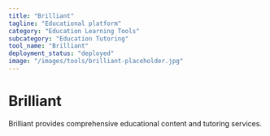 ```yaml
---
title: "Brilliant"
tagline: "Educational platform"
category: "Education Learning Tools"
subcategory: "Education Tutoring"
tool_name: "Brilliant"
deployment_status: "deployed"
image: "/images/tools/brilliant-placeholder.jpg"
---
```


# Brilliant

Brilliant provides comprehensive educational content and tutoring services.
